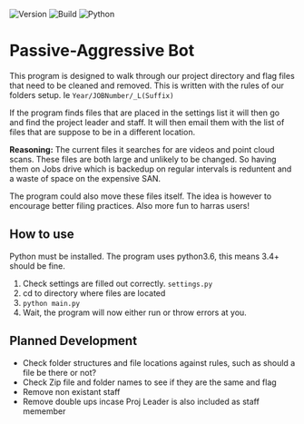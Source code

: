 
![Version](https://img.shields.io/badge/Version-1.0.0-blue.svg)
![Build](https://img.shields.io/badge/Build-passing-green.svg)
![Python](https://img.shields.io/badge/Python-3.6-yellow.svg)


# Passive-Aggressive Bot

This program is designed to walk through our project directory and flag files that need to be cleaned and removed. This is written with the rules of our folders setup. Ie `Year/JOBNumber/_L(Suffix)`

If the program finds files that are placed in the settings list it will then go and find the project leader and staff. It will then email them with the list of files that are suppose to be in a different location.

**Reasoning:** The current files it searches for are videos and point cloud scans. These files are both large and unlikely to be changed. So having them on Jobs drive which is backedup on regular intervals is reduntent and a waste of space on the expensive SAN.

The program could also move these files itself. The idea is however to encourage better filing practices. Also more fun to harras users! 

## How to use
Python must be installed. The program uses python3.6, this means 3.4+ should be fine. 
1. Check settings are filled out correctly. `settings.py`
2. cd to directory where files are located
3. `python main.py`
4. Wait, the program will now either run or throw errors at you. 


## Planned Development
- Check folder structures and file locations against rules, such as should a file be there or not?
- Check Zip file and folder names to see if they are the same and flag
- Remove non existant staff
- Remove double ups incase Proj Leader is also included as staff memember


